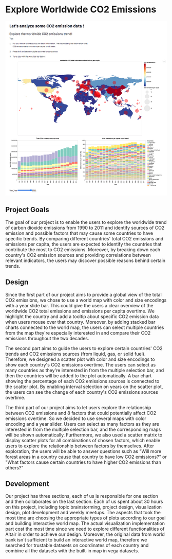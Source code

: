 # Explore Worldwide CO2 Emissions

![A screenshot of your application. Could be a GIF.](project_screenshot.png)

## Project Goals
The goal of our project is to enable the users to explore the worldwide trend of carbon dioxide emissions from 1990 to 2011 and identify sources of CO2 emission and possible factors that may cause some countries to have specific trends. By comparing different countries' total CO2 emissions and emissions per capita, the users are expected to identify the countries that contribute the most to CO2 emissions.
Moreover, by breaking down each country's CO2 emission sources and providing correlations between relevant indicators, the users may discover possible reasons behind certain trends. 


## Design

Since the first part of our project aims to provide a global view of the total CO2 emissions, we chose to use a world map with color and size encodings with a year slide bar. This could give the users a clear overview of the worldwide CO2 total emissions and emissions per capita overtime. We highlight the country and add a tooltip about specific CO2 emission data when users mouse over that country. Moreover, by adding stacked bar charts connected to the world map, the users can select multiple countries from the map they're especially interested in and compare their CO2 emissions throughout the two decades.

The second part aims to guide the users to explore certain countries' CO2 trends and CO2 emissions sources (from liquid, gas, or solid fuel). Therefore, we designed a scatter plot with color and size encodings to show each country's CO2 emissions overtime. The users can select as many countries as they're interested in from the multiple selection bar, and then the countries will be added to the plot automatically. A bar chart showing the percentage of each CO2 emissions sources is connected to the scatter plot. By enabling interval selection on years on the scatter plot, the users can see the change of each country's CO2 emissions sources overtime. 

The third part of our project aims to let users explore the relationship between CO2 emissions and 8 factors that could potentially affect CO2 emissions overtime. So we decided to use several maps with color encoding and a year slider. Users can select as many factors as they are interested in from the multiple selection bar, and the corresponding maps will be shown automatically. Furthermore, we also used a scatter matrix to display scatter plots for all combinations of chosen factors, which enable users to explore the relationship between factors by themselves. After exploration, the users will be able to answer questions such as "Will more forest areas in a country cause that country to have low CO2 emissions?" or "What factors cause certain countries to have higher CO2 emissions than others?"

## Development

Our project has three sections, each of us is responsible for one section and then collaborates on the last section. Each of us spent about 30 hours on this project, including topic brainstorming, project design, visualization design, plot development and weekly meetups. The aspects that took the most time are choosing the appropriate types of plots according to our goal and building interactive world map. The actual visualization implementation part cost the most time since we need to explore different functionalities of Altair in order to achieve our design. Moreover, the original data from world bank isn't sufficient to build an interactive world map, therefore we searched for trustable datasets on coordinates of each country and combine all the datasets with the built-in map in vega datasets.  
